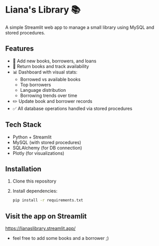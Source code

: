 # Liana's Library 📚

A simple Streamlit web app to manage a small library using MySQL and stored procedures.

## Features

- 📖 Add new books, borrowers, and loans
- 🔁 Return books and track availability
- 📊 Dashboard with visual stats:
  - Borrowed vs available books
  - Top borrowers
  - Language distribution
  - Borrowing trends over time
- ✏️ Update book and borrower records
- ✅ All database operations handled via stored procedures

## Tech Stack

- Python + Streamlit
- MySQL (with stored procedures)
- SQLAlchemy (for DB connection)
- Plotly (for visualizations)

## Installation

1. Clone this repository
2. Install dependencies:

   ```bash
   pip install -r requirements.txt

## Visit the app on Streamlit
https://lianaslibrary.streamlit.app/

- feel free to add some books and a borrower ;)